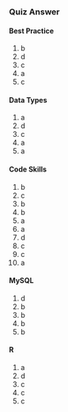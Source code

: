 ### Quiz Answer

#### Best Practice	
1.	b
2.	d
3.	c
4.	a
5.	c
  
  
#### Data Types
1. a
2. d
3. c
4. a
5. a


#### Code Skills
1. b
2. c
3. b
4. b
5. a
6. a
7. d
8. c
9. c
10. a


#### MySQL
1. d
2. b
3. b
4. b
5. b


#### R
1. a
2. d
3. c
4. c
5. c
